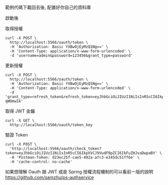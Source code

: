範例代碼下載回去後, 配置好你自己的資料庫  

啟動後  

取得授權
```
curl -X POST \
  http://localhost:5566/oauth/token \
  -H 'Authorization: Basic YXBwOjEyMzQ1Ng==' \
  -H 'Content-Type: application/x-www-form-urlencoded' \
  -d 'username=admin&password=123456&grant_type=password'
```

更新授權
```
curl -X POST \
  http://localhost:5566/oauth/token \
  -H 'Authorization: Basic YXBwOjEyMzQ1Ng==' \
  -H 'Content-Type: application/x-www-form-urlencoded' \
  -d 'grant_type=refresh_token&refresh_token=eyJhbGciOiJIUzI1NiIsInR5cCI6IkpX_SO8tnl15XkRrW6zHgBWQZUUUpW-qWOmwIk'
```

取得 JWT 金鑰
```
curl -X GET \
  http://localhost:5566/oauth/token_key
```

驗證 Token
```
curl -X POST \
  'http://localhost:5566/oauth/check_token?token=eyJhbGciOiJIUzI1NiIsInR5cCI6IkpXVCJ9VudF9pZCI6IkFuZHJvaDwpaBY' \
  -H 'Postman-Token: d23ec25f-cae5-492a-afc3-e345dc51ff6e' \
  -H 'cache-control: no-cache'
```

如果想理解 Oauth 跟 JWT 或是 Spring 授權流程機制的可以看前一版的說明
https://github.com/samzhu/ps-authservice
